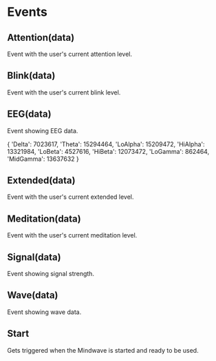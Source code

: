 # Events

## Attention(data)

Event with the user's current attention level.

## Blink(data)

Event with the user's current blink level.

## EEG(data)

Event showing EEG data.

{ 'Delta': 7023617, 
  'Theta': 15294464, 
  'LoAlpha': 15209472, 
  'HiAlpha': 13321984, 
  'LoBeta': 4527616, 
  'HiBeta': 12073472, 
  'LoGamma': 862464, 
  'MidGamma': 13637632 }

## Extended(data)

Event with the user's current extended level.

## Meditation(data)

Event with the user's current meditation level.

## Signal(data)

Event showing signal strength.

## Wave(data)

Event showing wave data.

## Start 

Gets triggered when the Mindwave is started and ready to be used.

